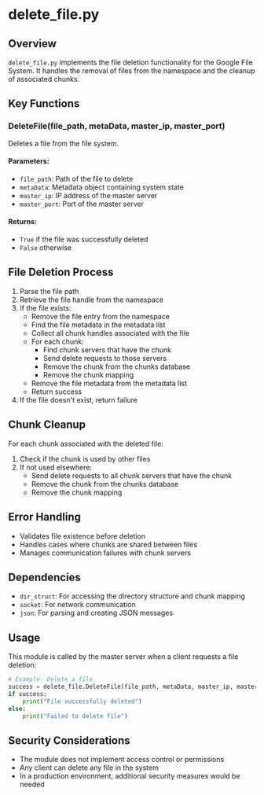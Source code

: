 # delete_file.py

## Overview
`delete_file.py` implements the file deletion functionality for the Google File System. It handles the removal of files from the namespace and the cleanup of associated chunks.

## Key Functions

### DeleteFile(file_path, metaData, master_ip, master_port)
Deletes a file from the file system.

#### Parameters:
- `file_path`: Path of the file to delete
- `metaData`: Metadata object containing system state
- `master_ip`: IP address of the master server
- `master_port`: Port of the master server

#### Returns:
- `True` if the file was successfully deleted
- `False` otherwise

## File Deletion Process

1. Parse the file path
2. Retrieve the file handle from the namespace
3. If the file exists:
   - Remove the file entry from the namespace
   - Find the file metadata in the metadata list
   - Collect all chunk handles associated with the file
   - For each chunk:
     - Find chunk servers that have the chunk
     - Send delete requests to those servers
     - Remove the chunk from the chunks database
     - Remove the chunk mapping
   - Remove the file metadata from the metadata list
   - Return success
4. If the file doesn't exist, return failure

## Chunk Cleanup

For each chunk associated with the deleted file:
1. Check if the chunk is used by other files
2. If not used elsewhere:
   - Send delete requests to all chunk servers that have the chunk
   - Remove the chunk from the chunks database
   - Remove the chunk mapping

## Error Handling
- Validates file existence before deletion
- Handles cases where chunks are shared between files
- Manages communication failures with chunk servers

## Dependencies
- `dir_struct`: For accessing the directory structure and chunk mapping
- `socket`: For network communication
- `json`: For parsing and creating JSON messages

## Usage
This module is called by the master server when a client requests a file deletion:

```python
# Example: Delete a file
success = delete_file.DeleteFile(file_path, metaData, master_ip, master_port)
if success:
    print("File successfully deleted")
else:
    print("Failed to delete file")
```

## Security Considerations
- The module does not implement access control or permissions
- Any client can delete any file in the system
- In a production environment, additional security measures would be needed
